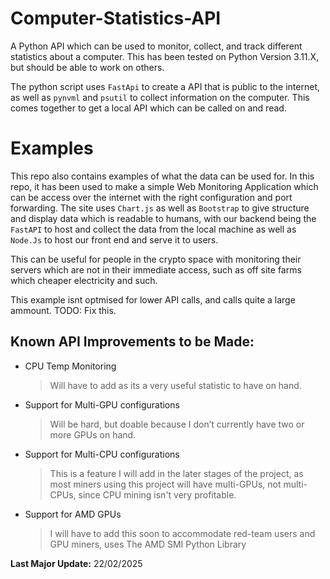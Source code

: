 # Computer-Statistics-API
A Python API which can be used to monitor, collect, and track different statistics about a computer.
This has been tested on Python Version 3.11.X, but should be able to work on others.

The python script uses ```FastApi``` to create a API that is public to the internet, as well as ```pynvml``` and ```psutil``` to
collect information on the computer. This comes together to get a local API which can be called on and read.

# Examples
This repo also contains examples of what the data can be used for. In this repo, it has been used to make a simple Web Monitoring 
Application which can be access over the internet with the right configuration and port forwarding. The site uses ```Chart.js```
as well as ```Bootstrap``` to give structure and display data which is readable to humans, with our backend being the ```FastAPI```
to host and collect the data from the local machine as well as ```Node.Js``` to host our front end and serve it to users.

This can be useful for people in the crypto space with monitoring their servers which are not in their immediate access, such
as off site farms which cheaper electricity and such.

This example isnt optmised for lower API calls, and calls quite a large ammount. 
TODO: Fix this.

## Known API Improvements to be Made:
- CPU Temp Monitoring
  >Will have to add as its a very useful statistic to have on hand.
- Support for Multi-GPU configurations  
  > Will be hard, but doable because I don’t currently have two or more GPUs on hand.
- Support for Multi-CPU configurations  
  > This is a feature I will add in the later stages of the project, as most miners using this project will have multi-GPUs, not multi-CPUs, since CPU mining isn't very profitable.
- Support for AMD GPUs  
  > I will have to add this soon to accommodate red-team users and GPU miners, uses The AMD SMI Python Library

**Last Major Update:** 22/02/2025
